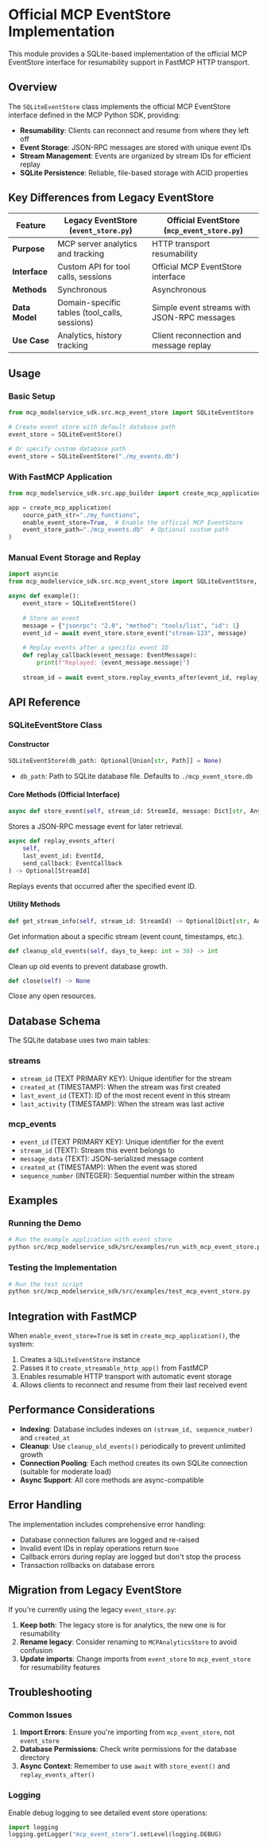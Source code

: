 # Official MCP EventStore Implementation

This module provides a SQLite-based implementation of the official MCP EventStore interface for resumability support in FastMCP HTTP transport.

## Overview

The `SQLiteEventStore` class implements the official MCP EventStore interface defined in the MCP Python SDK, providing:

- **Resumability**: Clients can reconnect and resume from where they left off
- **Event Storage**: JSON-RPC messages are stored with unique event IDs
- **Stream Management**: Events are organized by stream IDs for efficient replay
- **SQLite Persistence**: Reliable, file-based storage with ACID properties

## Key Differences from Legacy EventStore

| Feature | Legacy EventStore (`event_store.py`) | Official EventStore (`mcp_event_store.py`) |
|---------|--------------------------------------|---------------------------------------------|
| **Purpose** | MCP server analytics and tracking | HTTP transport resumability |
| **Interface** | Custom API for tool calls, sessions | Official MCP EventStore interface |
| **Methods** | Synchronous | Asynchronous |
| **Data Model** | Domain-specific tables (tool_calls, sessions) | Simple event streams with JSON-RPC messages |
| **Use Case** | Analytics, history tracking | Client reconnection and message replay |

## Usage

### Basic Setup

```python
from mcp_modelservice_sdk.src.mcp_event_store import SQLiteEventStore

# Create event store with default database path
event_store = SQLiteEventStore()

# Or specify custom database path
event_store = SQLiteEventStore("./my_events.db")
```

### With FastMCP Application

```python
from mcp_modelservice_sdk.src.app_builder import create_mcp_application

app = create_mcp_application(
    source_path_str="./my_functions",
    enable_event_store=True,  # Enable the official MCP EventStore
    event_store_path="./mcp_events.db"  # Optional custom path
)
```

### Manual Event Storage and Replay

```python
import asyncio
from mcp_modelservice_sdk.src.mcp_event_store import SQLiteEventStore, EventMessage

async def example():
    event_store = SQLiteEventStore()
    
    # Store an event
    message = {"jsonrpc": "2.0", "method": "tools/list", "id": 1}
    event_id = await event_store.store_event("stream-123", message)
    
    # Replay events after a specific event ID
    def replay_callback(event_message: EventMessage):
        print(f"Replayed: {event_message.message}")
    
    stream_id = await event_store.replay_events_after(event_id, replay_callback)
```

## API Reference

### SQLiteEventStore Class

#### Constructor

```python
SQLiteEventStore(db_path: Optional[Union[str, Path]] = None)
```

- `db_path`: Path to SQLite database file. Defaults to `./mcp_event_store.db`

#### Core Methods (Official Interface)

```python
async def store_event(self, stream_id: StreamId, message: Dict[str, Any]) -> EventId
```
Stores a JSON-RPC message event for later retrieval.

```python
async def replay_events_after(
    self, 
    last_event_id: EventId, 
    send_callback: EventCallback
) -> Optional[StreamId]
```
Replays events that occurred after the specified event ID.

#### Utility Methods

```python
def get_stream_info(self, stream_id: StreamId) -> Optional[Dict[str, Any]]
```
Get information about a specific stream (event count, timestamps, etc.).

```python
def cleanup_old_events(self, days_to_keep: int = 30) -> int
```
Clean up old events to prevent database growth.

```python
def close(self) -> None
```
Close any open resources.

## Database Schema

The SQLite database uses two main tables:

### streams
- `stream_id` (TEXT PRIMARY KEY): Unique identifier for the stream
- `created_at` (TIMESTAMP): When the stream was first created
- `last_event_id` (TEXT): ID of the most recent event in this stream
- `last_activity` (TIMESTAMP): When the stream was last active

### mcp_events
- `event_id` (TEXT PRIMARY KEY): Unique identifier for the event
- `stream_id` (TEXT): Stream this event belongs to
- `message_data` (TEXT): JSON-serialized message content
- `created_at` (TIMESTAMP): When the event was stored
- `sequence_number` (INTEGER): Sequential number within the stream

## Examples

### Running the Demo

```bash
# Run the example application with event store
python src/mcp_modelservice_sdk/src/examples/run_with_mcp_event_store.py
```

### Testing the Implementation

```bash
# Run the test script
python src/mcp_modelservice_sdk/src/examples/test_mcp_event_store.py
```

## Integration with FastMCP

When `enable_event_store=True` is set in `create_mcp_application()`, the system:

1. Creates a `SQLiteEventStore` instance
2. Passes it to `create_streamable_http_app()` from FastMCP
3. Enables resumable HTTP transport with automatic event storage
4. Allows clients to reconnect and resume from their last received event

## Performance Considerations

- **Indexing**: Database includes indexes on `(stream_id, sequence_number)` and `created_at`
- **Cleanup**: Use `cleanup_old_events()` periodically to prevent unlimited growth
- **Connection Pooling**: Each method creates its own SQLite connection (suitable for moderate load)
- **Async Support**: All core methods are async-compatible

## Error Handling

The implementation includes comprehensive error handling:

- Database connection failures are logged and re-raised
- Invalid event IDs in replay operations return `None`
- Callback errors during replay are logged but don't stop the process
- Transaction rollbacks on database errors

## Migration from Legacy EventStore

If you're currently using the legacy `event_store.py`:

1. **Keep both**: The legacy store is for analytics, the new one is for resumability
2. **Rename legacy**: Consider renaming to `MCPAnalyticsStore` to avoid confusion
3. **Update imports**: Change imports from `event_store` to `mcp_event_store` for resumability features

## Troubleshooting

### Common Issues

1. **Import Errors**: Ensure you're importing from `mcp_event_store`, not `event_store`
2. **Database Permissions**: Check write permissions for the database directory
3. **Async Context**: Remember to use `await` with `store_event()` and `replay_events_after()`

### Logging

Enable debug logging to see detailed event store operations:

```python
import logging
logging.getLogger("mcp_event_store").setLevel(logging.DEBUG)
``` 